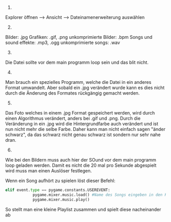 1.
Explorer öffnen --> Ansicht --> Dateinamenerweiterung auswählen

2.
Bilder: .jpg
Grafiken: .gif, .png
unkomprimierte Bilder: .bpm
Songs und sound effekte: .mp3, .ogg
unkomprimierte songs: .wav

3.
Die Datei sollte vor dem main programm loop sein und das blit nicht.

4.
Man brauch ein spezielles Programm, welche die Datei in ein anderes Format umwandelt. Aber sobald ein .jpg verändert wurde kann es dies nicht durch die Änderung des Formates rückgängig gemacht werden.

5.
Das Foto welches in einem .jpg Format gespeichert werden, wird durch einen Algorithmus verändert, anders bei .gif und .png. Durch die Veränderung in ein .jpg wird die Hintergrundfarbe auch verändert und ist nun nicht mehr die selbe Farbe. Daher kann man nicht einfach sagen "änder schwarz", da das schwarz nicht genau schwarz ist sondern nur sehr nahe dran.

6.
Wie bei den Bildern muss auch hier der SOund vor dem main programm loop geladen werden. Damit es nicht die 20 mal pro Sekunde abgespielt wird muss man einen Auslöser festlegen. 

Wenn ein Song aufhört zu spielen löst dieser Befehl:

```Python
elif event.type == pygame.constants.USEREVENT:
            pygame.mixer.music.load() #Name des Songs eingeben in den Klammern
            pygame.mixer.music.play()
```
So stellt man eine kleine Playlist zusammen und spielt diese nacheinander ab
